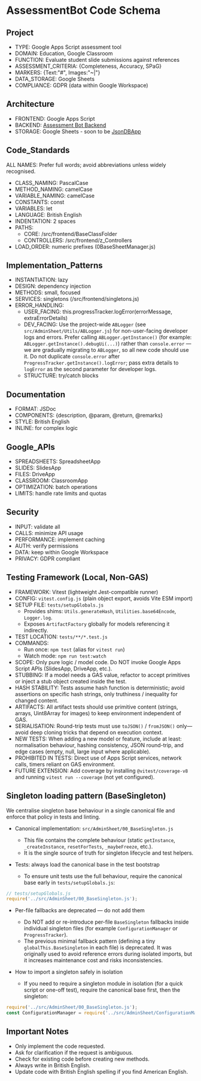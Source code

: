 # AssessmentBot Code Schema

## Project

- TYPE: Google Apps Script assessment tool
- DOMAIN: Education, Google Classroom
- FUNCTION: Evaluate student slide submissions against references
- ASSESSMENT_CRITERIA: {Completeness, Accuracy, SPaG}
- MARKERS: {Text:"#", Images:"~|"}
- DATA_STORAGE: Google Sheets
- COMPLIANCE: GDPR (data within Google Workspace)

## Architecture

- FRONTEND: Google Apps Script
- BACKEND: [Assessment Bot Backend](https://github.com/h-arnold/AssessmentBot-Backend)
- STORAGE: Google Sheets - soon to be [JsonDBApp](https://github.com/h-arnold/JsonDbApp)

## Code_Standards

ALL NAMES: Prefer full words; avoid abbreviations unless widely recognised.

- CLASS_NAMING: PascalCase
- METHOD_NAMING: camelCase
- VARIABLE_NAMING: camelCase
- CONSTANTS: const
- VARIABLES: let
- LANGUAGE: British English
- INDENTATION: 2 spaces
- PATHS:
  - CORE: /src/frontend/BaseClassFolder
  - CONTROLLERS: /src/frontend/z_Controllers
- LOAD_ORDER: numeric prefixes (0BaseSheetManager.js)

## Implementation_Patterns

- INSTANTIATION: lazy
- DESIGN: dependency injection
- METHODS: small, focused
- SERVICES: singletons (/src/frontend/singletons.js)
- ERROR_HANDLING:
  - USER_FACING: this.progressTracker.logError(errorMessage, extraErrorDetails)
  - DEV_FACING: Use the project-wide `ABLogger` (see `src/AdminSheet/Utils/ABLogger.js`) for non-user-facing developer logs and errors. Prefer calling `ABLogger.getInstance()` (for example: `ABLogger.getInstance().debugUi(...)`) rather than `console.error` — we are gradually migrating to `ABLogger`, so all new code should use it. Do not duplicate `console.error` after `ProgressTracker.getInstance().logError`; pass extra details to `logError` as the second parameter for developer logs.
  - STRUCTURE: try/catch blocks

## Documentation

- FORMAT: JSDoc
- COMPONENTS: {description, @param, @return, @remarks}
- STYLE: British English
- INLINE: for complex logic

## Google_APIs

- SPREADSHEETS: SpreadsheetApp
- SLIDES: SlidesApp
- FILES: DriveApp
- CLASSROOM: ClassroomApp
- OPTIMIZATION: batch operations
- LIMITS: handle rate limits and quotas

## Security

- INPUT: validate all
- CALLS: minimize API usage
- PERFORMANCE: implement caching
- AUTH: verify permissions
- DATA: keep within Google Workspace
- PRIVACY: GDPR compliant

## Testing Framework (Local, Non-GAS)

- FRAMEWORK: Vitest (lightweight Jest-compatible runner)
- CONFIG: `vitest.config.js` (plain object export, avoids Vite ESM import)
- SETUP FILE: `tests/setupGlobals.js`
  - Provides shims: `Utils.generateHash`, `Utilities.base64Encode`, `Logger.log`.
  - Exposes `ArtifactFactory` globally for models referencing it indirectly.
- TEST LOCATION: `tests/**/*.test.js`
- COMMANDS:
  - Run once: `npm test` (alias for `vitest run`)
  - Watch mode: `npm run test:watch`
- SCOPE: Only pure logic / model code. Do NOT invoke Google Apps Script APIs (SlidesApp, DriveApp, etc.).
- STUBBING: If a model needs a GAS value, refactor to accept primitives or inject a stub object created inside the test.
- HASH STABILITY: Tests assume hash function is deterministic; avoid assertions on specific hash strings, only truthiness / inequality for changed content.
- ARTIFACTS: All artifact tests should use primitive content (strings, arrays, Uint8Array for images) to keep environment independent of GAS.
- SERIALISATION: Round-trip tests must use `toJSON()` / `fromJSON()` only—avoid deep cloning tricks that depend on execution context.
- NEW TESTS: When adding a new model or feature, include at least: normalisation behaviour, hashing consistency, JSON round-trip, and edge cases (empty, null, large input where applicable).
- PROHIBITED IN TESTS: Direct use of Apps Script services, network calls, timers reliant on GAS environment.
- FUTURE EXTENSION: Add coverage by installing `@vitest/coverage-v8` and running `vitest run --coverage` (not yet configured).

## Singleton loading pattern (BaseSingleton)

We centralise singleton base behaviour in a single canonical file and enforce that policy in tests and linting.

- Canonical implementation: `src/AdminSheet/00_BaseSingleton.js`
  - This file contains the complete behaviour (static `getInstance`, `_createInstance`, `resetForTests`, `_maybeFreeze`, etc.).
  - It is the single source of truth for singleton lifecycle and test helpers.

- Tests: always load the canonical base in the test bootstrap
  - To ensure unit tests use the full behaviour, require the canonical base early in `tests/setupGlobals.js`:

```javascript
// tests/setupGlobals.js
require('../src/AdminSheet/00_BaseSingleton.js');
```

- Per-file fallbacks are deprecated — do not add them
  - Do NOT add or re-introduce per-file `BaseSingleton` fallbacks inside individual singleton files (for example `ConfigurationManager` or `ProgressTracker`).
  - The previous minimal fallback pattern (defining a tiny `globalThis.BaseSingleton` in each file) is deprecated. It was originally used to avoid reference errors during isolated imports, but it increases maintenance cost and risks inconsistencies.

- How to import a singleton safely in isolation
  - If you need to require a singleton module in isolation (for a quick script or one-off test), require the canonical base first, then the singleton:

```javascript
require('../src/AdminSheet/00_BaseSingleton.js');
const ConfigurationManager = require('../src/AdminSheet/ConfigurationManager/ConfigurationManagerClass.js');
```

## Important Notes

- Only implement the code requested.
- Ask for clarification if the request is ambiguous.
- Check for existing code before creating new methods.
- Always write in British English.
- Update code with British English spelling if you find American English.